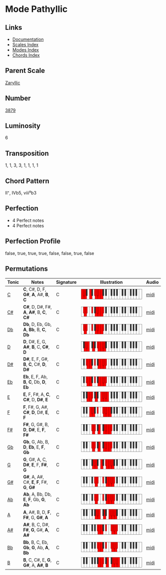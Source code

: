 # Mode Pathyllic

## Links

- [Documentation](README.md)
- [Scales Index](Scales.md)
- [Modes Index](Modes.md)
- [Chords Index](Chords.md)

## Parent Scale

[Zaryllic](ScaleZaryllic.md)

## Number

[3879](https://ianring.com/musictheory/scales/3879)

## Luminosity

6

## Transposition

1, 1, 3, 3, 1, 1, 1, 1

## Chord Pattern

II⁺, IVb5, viii⁰b3

## Perfection

- 4 Perfect notes
- 4 Perfect notes

## Perfection Profile

false, true, true, true, false, false, true, false

## Permutations

| Tonic | Notes | Signature | Illustration | Audio |
|-------|-------|-----------|--------------|-------|
| [C](ModeCNaturalPathyllic.md) | **C**, C#, D, F, **G#**, **A**, A#, **B**, **C** | C | ![CNaturalPathyllic](ModeCNaturalPathyllic.png) | [midi](https://github.com/edipermadi/music/blob/main/docs/ModeCNaturalPathyllic.mid?raw=true) |
| [C#](ModeCSharpPathyllic.md) | **C#**, D, D#, F#, **A**, **A#**, B, **C**, **C#** | C | ![CSharpPathyllic](ModeCSharpPathyllic.png) | [midi](https://github.com/edipermadi/music/blob/main/docs/ModeCSharpPathyllic.mid?raw=true) |
| [Db](ModeDFlatPathyllic.md) | **Db**, D, Eb, Gb, **A**, **Bb**, B, **C**, **Db** | C | ![DFlatPathyllic](ModeDFlatPathyllic.png) | [midi](https://github.com/edipermadi/music/blob/main/docs/ModeDFlatPathyllic.mid?raw=true) |
| [D](ModeDNaturalPathyllic.md) | **D**, D#, E, G, **A#**, **B**, C, **C#**, **D** | C | ![DNaturalPathyllic](ModeDNaturalPathyllic.png) | [midi](https://github.com/edipermadi/music/blob/main/docs/ModeDNaturalPathyllic.mid?raw=true) |
| [D#](ModeDSharpPathyllic.md) | **D#**, E, F, G#, **B**, **C**, C#, **D**, **D#** | C | ![DSharpPathyllic](ModeDSharpPathyllic.png) | [midi](https://github.com/edipermadi/music/blob/main/docs/ModeDSharpPathyllic.mid?raw=true) |
| [Eb](ModeEFlatPathyllic.md) | **Eb**, E, F, Ab, **B**, **C**, Db, **D**, **Eb** | C | ![EFlatPathyllic](ModeEFlatPathyllic.png) | [midi](https://github.com/edipermadi/music/blob/main/docs/ModeEFlatPathyllic.mid?raw=true) |
| [E](ModeENaturalPathyllic.md) | **E**, F, F#, A, **C**, **C#**, D, **D#**, **E** | C | ![ENaturalPathyllic](ModeENaturalPathyllic.png) | [midi](https://github.com/edipermadi/music/blob/main/docs/ModeENaturalPathyllic.mid?raw=true) |
| [F](ModeFNaturalPathyllic.md) | **F**, F#, G, A#, **C#**, **D**, D#, **E**, **F** | C | ![FNaturalPathyllic](ModeFNaturalPathyllic.png) | [midi](https://github.com/edipermadi/music/blob/main/docs/ModeFNaturalPathyllic.mid?raw=true) |
| [F#](ModeFSharpPathyllic.md) | **F#**, G, G#, B, **D**, **D#**, E, **F**, **F#** | C | ![FSharpPathyllic](ModeFSharpPathyllic.png) | [midi](https://github.com/edipermadi/music/blob/main/docs/ModeFSharpPathyllic.mid?raw=true) |
| [Gb](ModeGFlatPathyllic.md) | **Gb**, G, Ab, B, **D**, **Eb**, E, **F**, **Gb** | C | ![GFlatPathyllic](ModeGFlatPathyllic.png) | [midi](https://github.com/edipermadi/music/blob/main/docs/ModeGFlatPathyllic.mid?raw=true) |
| [G](ModeGNaturalPathyllic.md) | **G**, G#, A, C, **D#**, **E**, F, **F#**, **G** | C | ![GNaturalPathyllic](ModeGNaturalPathyllic.png) | [midi](https://github.com/edipermadi/music/blob/main/docs/ModeGNaturalPathyllic.mid?raw=true) |
| [G#](ModeGSharpPathyllic.md) | **G#**, A, A#, C#, **E**, **F**, F#, **G**, **G#** | C | ![GSharpPathyllic](ModeGSharpPathyllic.png) | [midi](https://github.com/edipermadi/music/blob/main/docs/ModeGSharpPathyllic.mid?raw=true) |
| [Ab](ModeAFlatPathyllic.md) | **Ab**, A, Bb, Db, **E**, **F**, Gb, **G**, **Ab** | C | ![AFlatPathyllic](ModeAFlatPathyllic.png) | [midi](https://github.com/edipermadi/music/blob/main/docs/ModeAFlatPathyllic.mid?raw=true) |
| [A](ModeANaturalPathyllic.md) | **A**, A#, B, D, **F**, **F#**, G, **G#**, **A** | C | ![ANaturalPathyllic](ModeANaturalPathyllic.png) | [midi](https://github.com/edipermadi/music/blob/main/docs/ModeANaturalPathyllic.mid?raw=true) |
| [A#](ModeASharpPathyllic.md) | **A#**, B, C, D#, **F#**, **G**, G#, **A**, **A#** | C | ![ASharpPathyllic](ModeASharpPathyllic.png) | [midi](https://github.com/edipermadi/music/blob/main/docs/ModeASharpPathyllic.mid?raw=true) |
| [Bb](ModeBFlatPathyllic.md) | **Bb**, B, C, Eb, **Gb**, **G**, Ab, **A**, **Bb** | C | ![BFlatPathyllic](ModeBFlatPathyllic.png) | [midi](https://github.com/edipermadi/music/blob/main/docs/ModeBFlatPathyllic.mid?raw=true) |
| [B](ModeBNaturalPathyllic.md) | **B**, C, C#, E, **G**, **G#**, A, **A#**, **B** | C | ![BNaturalPathyllic](ModeBNaturalPathyllic.png) | [midi](https://github.com/edipermadi/music/blob/main/docs/ModeBNaturalPathyllic.mid?raw=true) |
